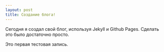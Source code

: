 ```yaml
---
layout: post
title: Создание блога!
---
```


Сегодня я создал свой блог, используя Jekyll и Github Pages.
Сделать это было достаточно просто.

Это первая тестовая запись.
